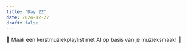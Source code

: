 ```yaml
---
title: "Day 22"
date: 2024-12-22
draft: false
---
```


🎁 Maak een kerstmuziekplaylist met AI op basis van je muzieksmaak! 🎵
